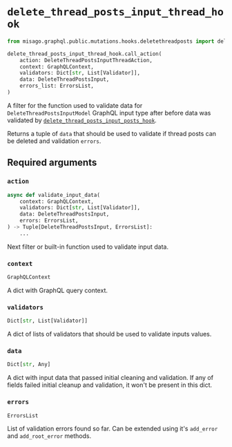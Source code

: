 # `delete_thread_posts_input_thread_hook`

```python
from misago.graphql.public.mutations.hooks.deletethreadposts import delete_thread_posts_input_thread_hook

delete_thread_posts_input_thread_hook.call_action(
    action: DeleteThreadPostsInputThreadAction,
    context: GraphQLContext,
    validators: Dict[str, List[Validator]],
    data: DeleteThreadPostsInput,
    errors_list: ErrorsList,
)
```

A filter for the function used to validate data for `DeleteThreadPostsInputModel` GraphQL input type after before data was validated by [`delete_thread_posts_input_posts_hook`](./delete-thread-posts-input-posts-hook.md).

Returns a tuple of `data` that should be used to validate if thread posts can be deleted and validation `errors`.


## Required arguments

### `action`

```python
async def validate_input_data(
    context: GraphQLContext,
    validators: Dict[str, List[Validator]],
    data: DeleteThreadPostsInput,
    errors: ErrorsList,
) -> Tuple[DeleteThreadPostsInput, ErrorsList]:
    ...
```

Next filter or built-in function used to validate input data.


### `context`

```python
GraphQLContext
```

A dict with GraphQL query context.


### `validators`

```python
Dict[str, List[Validator]]
```

A dict of lists of validators that should be used to validate inputs values.


### `data`

```python
Dict[str, Any]
```

A dict with input data that passed initial cleaning and validation. If any of fields failed initial cleanup and validation, it won't be present in this dict.


### `errors`

```python
ErrorsList
```

List of validation errors found so far. Can be extended using it's `add_error` and `add_root_error` methods.